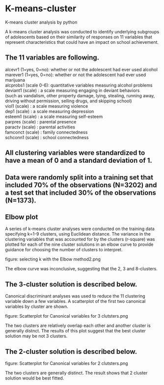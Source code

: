 # K-means-cluster
K-means cluster analysis by python

A k-means cluster analysis was conducted to identify underlying subgroups of adolescents based on their similarity of responses on 11 variables that represent characteristics that could have an impact on school achievement. 

## The 11 variables are following.
alcevr1 (1=yes, 0=no): whether or not the adolescent had ever used alcohol    
marever1 (1=yes, 0=no): whether or not the adolescent had ever used marijuana   
alcprobs1 (scale 0-6): quantitative variables measuring alcohol problems   
deviant1 (scale) : a scale measuring engaging in deviant behaviors     
(such as vandalism, other property damage, lying, stealing, running away, driving without permission, selling drugs, and skipping school)    
viol1 (scale) : a scale measuring violence   
dep1 (scale) : a scale measuring depression   
esteem1 (scale) : a scale measuring self-esteem   
parpres (scale) : parental presence   
paractv (scale) : parental activities   
famconct (scale) : family connectedness   
schconn1 (scale) : school connectedness   

##  All clustering variables were standardized to have a mean of 0 and a standard deviation of 1.

##  Data were randomly split into a training set that included 70% of the observations (N=3202) and a test set that included 30% of the observations (N=1373). 

## Elbow plot  
A series of k-means cluster analyses were conducted on the training data specifying k=1-9 clusters, using Euclidean distance. 
The variance in the clustering variables that was accounted for by the clusters (r-square) was plotted for each of the nine cluster solutions in an elbow curve to provide guidance for choosing the number of clusters to interpret.   

figure: selecting k with the Elbow method2.png

The elbow curve was inconclusive, suggesting that the 2, 3 and 8-clusters. 

## The 3-cluster solution is described below.
Canonical discriminant analyses was used to reduce the 11 clustering variable down a few variables.
A scatterplot of the first two canonical variables by cluster are shown.

figure: Scatterplot for Canonical variables for 3 clutsters.png

The two clusters are relatively overlap each other and another cluster is generally distnct. The results of this plot suggest that the best cluster solution may be not 3 clusters. 

## The 2-cluster solution is described below.

figure: Scatterplot for Canonical variables for 2 clutsters.png

The two clusters are generally distinct. The result shows that 2 cluster solution would be best fitted.  

